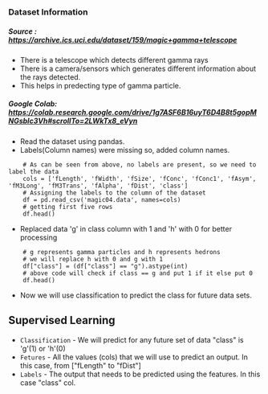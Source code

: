 
### Dataset Information

##### Source : https://archive.ics.uci.edu/dataset/159/magic+gamma+telescope


- There is a telescope which detects different gamma rays
- There is a camera/sensors which generates different information about the rays detected.
- This helps in predecting type of gamma particle.

##### Google Colab: https://colab.research.google.com/drive/1g7ASF6B16uyT6D4B8t5gopMNGsbIc3Vh#scrollTo=2LWkTx8_eVyn

- Read the dataset using pandas.
- Labels(Column names) were missing so, added column names.

```
    # As can be seen from above, no labels are present, so we need to label the data
    cols = ['fLength', 'fWidth', 'fSize', 'fConc', 'fConc1', 'fAsym', 'fM3Long', 'fM3Trans', 'fAlpha', 'fDist', 'class']
    # Assigning the labels to the column of the dataset
    df = pd.read_csv('magic04.data', names=cols)
    # getting first five rows
    df.head()
```

- Replaced data 'g' in class column with 1 and 'h' with 0 for better processing

```
    # g represents gamma particles and h represents hedrons
    # we will replace h with 0 and g with 1
    df["class"] = (df["class"] == "g").astype(int)
    # above code will check if class == g and put 1 if it else put 0
    df.head()
```

- Now we will use classification to predict the class for future data sets.

Supervised Learning
---------------------

- `Classification` - We will predict for any future set of data "class" is 'g'(1) or 'h'(0)
- `Fetures` - All the values (cols) that we will use to predict an output. In this case, from ["fLength" to "fDist"]
- `Labels` - The output that needs to be predicted using the features. In this case "class" col.
